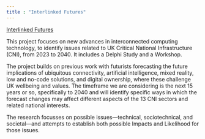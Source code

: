 ```yaml
---
title : "Interlinked Futures"
---
```


<a href=https://www.lancaster.ac.uk/security-lancaster/research/interlinked/>Interlinked Futures</a>

This project focuses on new advances in interconnected computing technology, to identify issues related to UK Critical National Infrastructure (CNI), from 2023 to 2040. It includes a Delphi Study and a Workshop.

The project builds on previous work with futurists forecasting the future implications of ubiquitous connectivity, artificial intelligence, mixed reality, low and no-code solutions, and digital ownership, where these challenge UK wellbeing and values. The timeframe we are considering is the next 15 years or so, specifically to 2040 and will identify specific ways in which the forecast changes may affect different aspects of the 13 CNI sectors and related national interests.

The research focusses on possible issues—technical, sociotechnical, and societal—and attempts to establish both possible Impacts and Likelihood for those issues.
